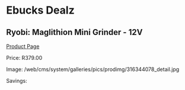 
# Ebucks Dealz
## Ryobi: Maglithion Mini Grinder - 12V
[Product Page](https://www.ebucks.com/web/shop/productSelected.do?prodId=316344078&catId=370101825)

Price: R379.00

Image: /web/cms/system/galleries/pics/prodimg/316344078_detail.jpg

Savings: 


	